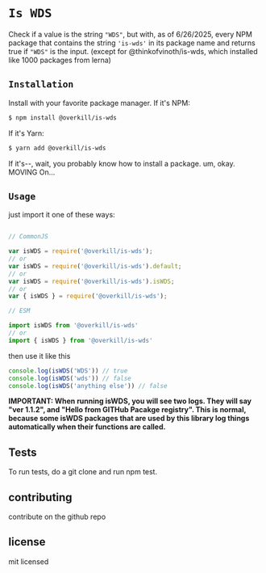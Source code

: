 # `Is WDS`

Check if a value is the string `"WDS"`, but with, as of 6/26/2025, every NPM package that contains the string `'is-wds'` in its package name and returns true if `"WDS"` is the input. (except for @thinkofvinoth/is-wds, which installed like 1000 packages from lerna)

## `Installation`
Install with your favorite package manager.
If it's NPM:
```bash
$ npm install @overkill/is-wds
```
If it's Yarn:
```bash
$ yarn add @overkill/is-wds
```

If it's--, wait, you probably know how to install a package. um, okay. MOVING On...

## `Usage`

just import it one of these ways:

```js

// CommonJS

var isWDS = require('@overkill/is-wds');
// or
var isWDS = require('@overkill/is-wds').default;
// or
var isWDS = require('@overkill/is-wds').isWDS;
// or
var { isWDS } = require('@overkill/is-wds');

// ESM

import isWDS from '@overkill/is-wds'
// or
import { isWDS } from '@overkill/is-wds'
```

then use it like this

```js
console.log(isWDS('WDS')) // true
console.log(isWDS('wds')) // false
console.log(isWDS('anything else')) // false
```

**IMPORTANT: When running isWDS, you will see two logs. They will say "ver 1.1.2", and "Hello from GITHub Pacakge registry". This is normal, because some isWDS packages that are used by this library log things automatically when their functions are called.**

## Tests
To run tests, do a git clone and run npm test.

## contributing
contribute on the github repo
## license
mit licensed